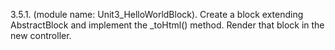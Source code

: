3.5.1. (module name: Unit3_HelloWorldBlock).
Create a block extending AbstractBlock and implement the _toHtml() method.
Render that block in the new controller.